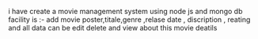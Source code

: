 i have create a movie management system using node js and mongo db 
facility is :-
      add movie poster,titale,genre ,relase date , discription , reating and all data can be edit delete and view about this movie deatils
